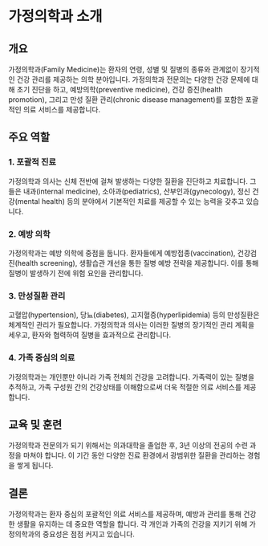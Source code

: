 # 가정의학과 소개

## 개요

가정의학과(Family Medicine)는 환자의 연령, 성별 및 질병의 종류와 관계없이 장기적인 건강 관리를 제공하는 의학 분야입니다. 가정의학과 전문의는 다양한 건강 문제에 대해 초기 진단을 하고, 예방의학(preventive medicine), 건강 증진(health promotion), 그리고 만성 질환 관리(chronic disease management)를 포함한 포괄적인 의료 서비스를 제공합니다.

## 주요 역할

### 1. 포괄적 진료

가정의학과 의사는 신체 전반에 걸쳐 발생하는 다양한 질환을 진단하고 치료합니다. 그들은 내과(internal medicine), 소아과(pediatrics), 산부인과(gynecology), 정신 건강(mental health) 등의 분야에서 기본적인 치료를 제공할 수 있는 능력을 갖추고 있습니다.

### 2. 예방 의학

가정의학과는 예방 의학에 중점을 둡니다. 환자들에게 예방접종(vaccination), 건강검진(health screening), 생활습관 개선을 통한 질병 예방 전략을 제공합니다. 이를 통해 질병이 발생하기 전에 위험 요인을 관리합니다.

### 3. 만성질환 관리

고혈압(hypertension), 당뇨(diabetes), 고지혈증(hyperlipidemia) 등의 만성질환은 체계적인 관리가 필요합니다. 가정의학과 의사는 이러한 질병의 장기적인 관리 계획을 세우고, 환자와 협력하여 질병을 효과적으로 관리합니다.

### 4. 가족 중심의 의료

가정의학과는 개인뿐만 아니라 가족 전체의 건강을 고려합니다. 가족력이 있는 질병을 추적하고, 가족 구성원 간의 건강상태를 이해함으로써 더욱 적절한 의료 서비스를 제공합니다.

## 교육 및 훈련

가정의학과 전문의가 되기 위해서는 의과대학을 졸업한 후, 3년 이상의 전공의 수련 과정을 마쳐야 합니다. 이 기간 동안 다양한 진료 환경에서 광범위한 질환을 관리하는 경험을 쌓게 됩니다.

## 결론

가정의학과는 환자 중심의 포괄적인 의료 서비스를 제공하며, 예방과 관리를 통해 건강한 생활을 유지하는 데 중요한 역할을 합니다. 각 개인과 가족의 건강을 지키기 위해 가정의학과의 중요성은 점점 커지고 있습니다.